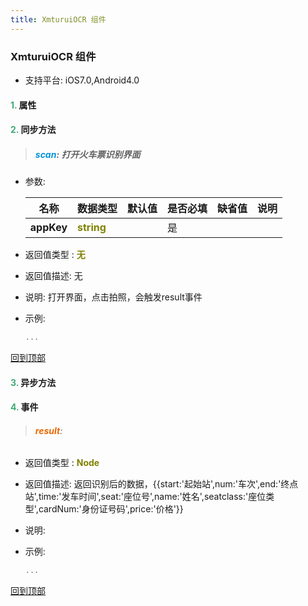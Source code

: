 ```yaml
---
title: XmturuiOCR 组件
---
```


### XmturuiOCR 组件

* 支持平台: iOS7.0,Android4.0


#### <font color ='#40A977'>**1.**</font> 属性

#### <font color ='#40A977'>**2.**</font> 同步方法

>##### <font color ='#0092db'>**scan**</font>: 打开火车票识别界面

- 参数:

  名称 | 数据类型 |默认值|是否必填|缺省值|说明
  ---- |-------------  |----------|--------------|--------|------
  **appKey** |<font color ='#808000'>**string**</font> |  | 是||
- 返回值类型 : <font color ='#808000'>**无**</font>
- 返回值描述: 无
- 说明: 打开界面，点击拍照，会触发result事件
- 示例:

  ```javascript
  ...

  ```

[回到顶部](#top)

#### <font color ='#40A977'>**3.**</font> 异步方法


#### <font color ='#40A977'>**4.**</font> 事件

>###### <font color ='#e96900'>**result**</font>: 

- 返回值类型 : <font color ='#808000'>**Node**</font>
- 返回值描述: 返回识别后的数据，{{start:'起始站',num:'车次',end:'终点站',time:'发车时间',seat:'座位号',name:'姓名',seatclass:'座位类型',cardNum:'身份证号码',price:'价格'}}
- 说明: 
- 示例:

  ```javascript
  ...

  ```

[回到顶部](#top)


